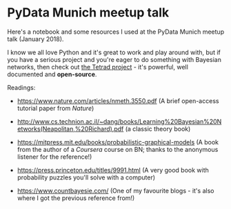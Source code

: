 # PyData Munich meetup talk

Here's a notebook and some resources I used at the PyData Munich meetup talk (January 2018).

I know we all love Python and it's great to work and play around with, but if you have a serious project and you're eager to do something with Bayesian networks, then check out <a href=http://www.phil.cmu.edu/projects/tetrad/>the Tetrad project</a> - it's powerful, well documented and **open-source**. 

Readings:

- https://www.nature.com/articles/nmeth.3550.pdf (A brief open-access tutorial paper from *Nature*)

- http://www.cs.technion.ac.il/~dang/books/Learning%20Bayesian%20Networks(Neapolitan,%20Richard).pdf (a classic theory book)

- https://mitpress.mit.edu/books/probabilistic-graphical-models (A book from the author of a *Coursera* course on BN; 
  thanks to the anonymous listener for the reference!)

- https://press.princeton.edu/titles/9991.html (A very good book with probability puzzles you'll solve with a computer)

- https://www.countbayesie.com/ (One of my favourite blogs - it's also where I got the previous reference from!)


